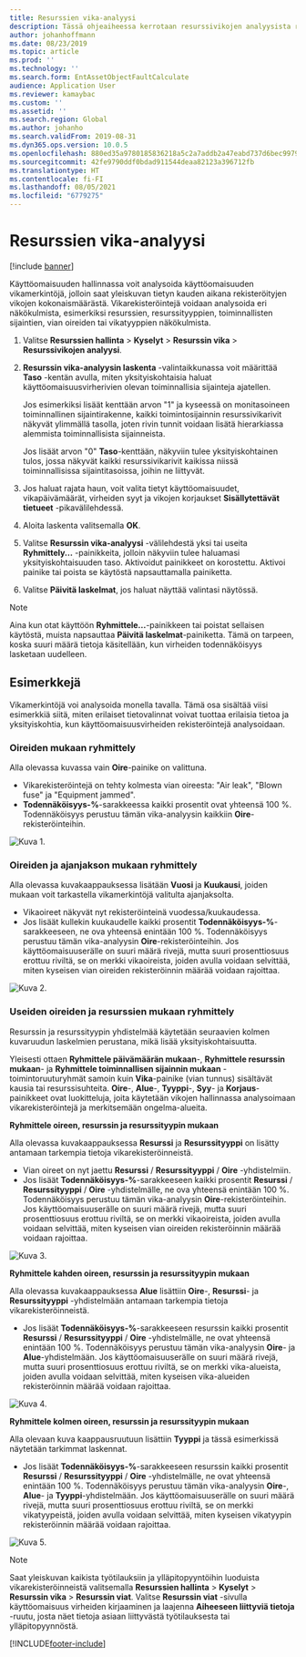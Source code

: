 ```yaml
---
title: Resurssien vika-analyysi
description: Tässä ohjeaiheessa kerrotaan resurssivikojen analyysista resurssien hallinnassa.
author: johanhoffmann
ms.date: 08/23/2019
ms.topic: article
ms.prod: ''
ms.technology: ''
ms.search.form: EntAssetObjectFaultCalculate
audience: Application User
ms.reviewer: kamaybac
ms.custom: ''
ms.assetid: ''
ms.search.region: Global
ms.author: johanho
ms.search.validFrom: 2019-08-31
ms.dyn365.ops.version: 10.0.5
ms.openlocfilehash: 880ed35a9780185836218a5c2a7addb2a47eabd737d6bec99794ecb7a0959791
ms.sourcegitcommit: 42fe9790ddf0bdad911544deaa82123a396712fb
ms.translationtype: HT
ms.contentlocale: fi-FI
ms.lasthandoff: 08/05/2021
ms.locfileid: "6779275"
---
```

# <a name="asset-fault-analysis"></a>Resurssien vika-analyysi

[!include [banner](../../includes/banner.md)]

 

Käyttöomaisuuden hallinnassa voit analysoida käyttöomaisuuden vikamerkintöjä, jolloin saat yleiskuvan tietyn kauden aikana rekisteröityjen vikojen kokonaismäärästä. Vikarekisteröintejä voidaan analysoida eri näkökulmista, esimerkiksi resurssien, resurssityyppien, toiminnallisten sijaintien, vian oireiden tai vikatyyppien näkökulmista.

1. Valitse **Resurssien hallinta** > **Kyselyt** > **Resurssin vika** > **Resurssivikojen analyysi**.

2. **Resurssin vika-analyysin laskenta** -valintaikkunassa voit määrittää **Taso** -kentän avulla, miten yksityiskohtaisia haluat käyttöomaisuusvirherivien olevan toiminnallisia sijainteja ajatellen. 

    Jos esimerkiksi lisäät kenttään arvon "1" ja kyseessä on monitasoineen toiminnallinen sijaintirakenne, kaikki toimintosijainnin resurssivikarivit näkyvät ylimmällä tasolla, joten rivin tunnit voidaan lisätä hierarkiassa alemmista toiminnallisista sijainneista. 
        
    Jos lisäät arvon "0" **Taso**-kenttään, näkyviin tulee yksityiskohtainen tulos, jossa näkyvät kaikki resurssivikarivit kaikissa niissä toiminnallisissa sijaintitasoissa, joihin ne liittyvät.

3. Jos haluat rajata haun, voit valita tietyt käyttöomaisuudet, vikapäivämäärät, virheiden syyt ja vikojen korjaukset **Sisällytettävät tietueet** -pikavälilehdessä.

4. Aloita laskenta valitsemalla **OK**.

5. Valitse **Resurssin vika-analyysi** -välilehdestä yksi tai useita **Ryhmittely...** -painikkeita, jolloin näkyviin tulee haluamasi yksityiskohtaisuuden taso. Aktivoidut painikkeet on korostettu. Aktivoi painike tai poista se käytöstä napsauttamalla painiketta.

6. Valitse **Päivitä laskelmat**, jos haluat näyttää valintasi näytössä. 

>[!NOTE]
>Aina kun otat käyttöön **Ryhmittele...**-painikkeen tai poistat sellaisen käytöstä, muista napsauttaa **Päivitä laskelmat**-painiketta. Tämä on tarpeen, koska suuri määrä tietoja käsitellään, kun virheiden todennäköisyys lasketaan uudelleen.

## <a name="examples"></a>Esimerkkejä

Vikamerkintöjä voi analysoida monella tavalla. Tämä osa sisältää viisi esimerkkiä siitä, miten erilaiset tietovalinnat voivat tuottaa erilaisia tietoa ja yksityiskohtia, kun käyttöomaisuusvirheiden rekisteröintejä analysoidaan.

### <a name="group-by-symptoms"></a>Oireiden mukaan ryhmittely

Alla olevassa kuvassa vain **Oire**-painike on valittuna.

- Vikarekisteröintejä on tehty kolmesta vian oireesta: "Air leak", "Blown fuse" ja "Equipment jammed".  
- **Todennäköisyys-%**-sarakkeessa kaikki prosentit ovat yhteensä 100 %. Todennäköisyys perustuu tämän vika-analyysin kaikkiin **Oire**-rekisteröinteihin.

![Kuva 1.](media/06-controlling-and-reporting.png)

### <a name="group-by-symptoms-and-time-period"></a>Oireiden ja ajanjakson mukaan ryhmittely

Alla olevassa kuvakaappauksessa lisätään **Vuosi** ja **Kuukausi**, joiden mukaan voit tarkastella vikamerkintöjä valitulta ajanjaksolta.

- Vikaoireet näkyvät nyt rekisteröinteinä vuodessa/kuukaudessa.  
- Jos lisäät kullekin kuukaudelle kaikki prosentit **Todennäköisyys-%**-sarakkeeseen, ne ova yhteensä enintään 100 %. Todennäköisyys perustuu tämän vika-analyysin **Oire**-rekisteröinteihin. Jos käyttöomaisuuserälle on suuri määrä rivejä, mutta suuri prosenttiosuus erottuu riviltä, se on merkki vikaoireista, joiden avulla voidaan selvittää, miten kyseisen vian oireiden rekisteröinnin määrää voidaan rajoittaa.

![Kuva 2.](media/07-controlling-and-reporting.png)

### <a name="group-by-multiple-symptoms-and-assets"></a>Useiden oireiden ja resurssien mukaan ryhmittely

Resurssin ja resurssityypin yhdistelmää käytetään seuraavien kolmen kuvaruudun laskelmien perustana, mikä lisää yksityiskohtaisuutta.  

Yleisesti ottaen **Ryhmittele päivämäärän mukaan**-, **Ryhmittele resurssin mukaan**- ja **Ryhmittele toiminnallisen sijainnin mukaan** -toimintoruuturyhmät samoin kuin **Vika**-painike (vian tunnus) sisältävät kausia tai resurssisuhteita. **Oire**-, **Alue**-, **Tyyppi**-, **Syy**- ja **Korjaus**-painikkeet ovat luokitteluja, joita käytetään vikojen hallinnassa analysoimaan vikarekisteröintejä ja merkitsemään ongelma-alueita.  

**Ryhmittele oireen, resurssin ja resurssityypin mukaan**

Alla olevassa kuvakaappauksessa **Resurssi** ja **Resurssityyppi** on lisätty antamaan tarkempia tietoja vikarekisteröinneistä.

- Vian oireet on nyt jaettu **Resurssi** / **Resurssityyppi** / **Oire** -yhdistelmiin.  
- Jos lisäät **Todennäköisyys-%**-sarakkeeseen kaikki prosentit **Resurssi** / **Resurssityyppi** / **Oire** -yhdistelmälle, ne ova yhteensä enintään 100 %. Todennäköisyys perustuu tämän vika-analyysin **Oire**-rekisteröinteihin. Jos käyttöomaisuuserälle on suuri määrä rivejä, mutta suuri prosenttiosuus erottuu riviltä, se on merkki vikaoireista, joiden avulla voidaan selvittää, miten kyseisen vian oireiden rekisteröinnin määrää voidaan rajoittaa.

![Kuva 3.](media/08-controlling-and-reporting.png)

**Ryhmittele kahden oireen, resurssin ja resurssityypin mukaan**

Alla olevassa kuvakaappauksessa **Alue** lisättiin **Oire**-, **Resurssi**- ja **Resurssityyppi** -yhdistelmään antamaan tarkempia tietoja vikarekisteröinneistä.

- Jos lisäät **Todennäköisyys-%**-sarakkeeseen resurssin kaikki prosentit **Resurssi** / **Resurssityyppi** / **Oire** -yhdistelmälle, ne ovat yhteensä enintään 100 %. Todennäköisyys perustuu tämän vika-analyysin **Oire**- ja **Alue**-yhdistelmään. Jos käyttöomaisuuserälle on suuri määrä rivejä, mutta suuri prosenttiosuus erottuu riviltä, se on merkki vika-alueista, joiden avulla voidaan selvittää, miten kyseisen vika-alueiden rekisteröinnin määrää voidaan rajoittaa.  

![Kuva 4.](media/09-controlling-and-reporting.png)

**Ryhmittele kolmen oireen, resurssin ja resurssityypin mukaan**

Alla olevaan kuva kaappausruutuun lisättiin **Tyyppi** ja tässä esimerkissä näytetään tarkimmat laskennat.
 
- Jos lisäät **Todennäköisyys-%**-sarakkeeseen resurssin kaikki prosentit **Resurssi** / **Resurssityyppi** / **Oire** -yhdistelmälle, ne ovat yhteensä enintään 100 %. Todennäköisyys perustuu tämän vika-analyysin **Oire**-, **Alue**- ja **Tyyppi**-yhdistelmään. Jos käyttöomaisuuserälle on suuri määrä rivejä, mutta suuri prosenttiosuus erottuu riviltä, se on merkki vikatyypeistä, joiden avulla voidaan selvittää, miten kyseisen vikatyypin rekisteröinnin määrää voidaan rajoittaa.

![Kuva 5.](media/10-controlling-and-reporting.png)


>[!NOTE]
>Saat yleiskuvan kaikista työtilauksiin ja ylläpitopyyntöihin luoduista vikarekisteröinneistä valitsemalla **Resurssien hallinta** > **Kyselyt** > **Resurssin vika** > **Resurssin viat**. Valitse **Resurssin viat** -sivulla käyttöomaisuus virheiden kirjaaminen ja laajenna **Aiheeseen liittyviä tietoja** -ruutu, josta näet tietoja asiaan liittyvästä työtilauksesta tai ylläpitopyynnöstä.



[!INCLUDE[footer-include](../../../includes/footer-banner.md)]